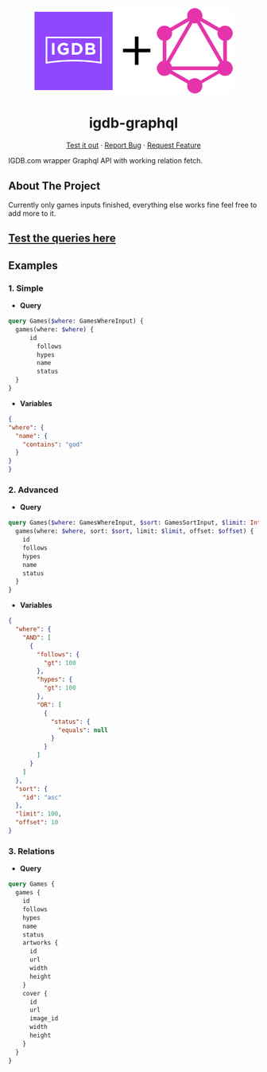 
<p align="center">
  <a href="https://github.com/Don-Cryptus/traefik">
    <img src="img/igdb-graphql.png" alt="Logo" width=400 />
  </a>

  <p align="center">
    <h1 align="center">igdb-graphql</h1>

  <p align="center">
    <a  href="https://studio.apollographql.com/sandbox/explorer?endpoint=https://igdb.coding.global/">Test it out</a>
    ·
    <a  href="https://github.com/Don-Cryptus/igdb-graphql/issues">Report Bug</a>
    ·
    <a href="https://github.com/Don-Cryptus/igdb-graphql/issues">Request Feature</a>
  </p>

</p>

IGDB.com wrapper Graphql API with working relation fetch.

## About The Project

Currently only games inputs finished, everything else works fine feel free to add more to it.


## [Test the queries here](https://studio.apollographql.com/sandbox/explorer?endpoint=https://igdb.coding.global/)

## Examples

### 1. Simple
- **Query**
```graphql
query Games($where: GamesWhereInput) {
  games(where: $where) {
      id
        follows
        hypes
        name
        status
  }
}
```
- **Variables**
```json
{
"where": {
  "name": {
    "contains": "god"
  }
}
}
```
### 2. Advanced
- **Query**
```graphql
query Games($where: GamesWhereInput, $sort: GamesSortInput, $limit: Int, $offset: Int) {
  games(where: $where, sort: $sort, limit: $limit, offset: $offset) {
    id
    follows
    hypes
    name
    status
  }
}
```
- **Variables**
```json
{
  "where": {
    "AND": [
      {
        "follows": {
          "gt": 100
        },
        "hypes": {
          "gt": 100
        },
        "OR": [
          {
            "status": {
              "equals": null
            }
          }
        ]
      }
    ]
  },
  "sort": {
    "id": "asc"
  },
  "limit": 100,
  "offset": 10
}
```
### 3. Relations
- **Query**
```graphql
query Games {
  games {
    id
    follows
    hypes
    name
    status
    artworks {
      id
      url
      width
      height
    }
    cover {
      id
      url
      image_id
      width
      height
    }
  }
}
```
